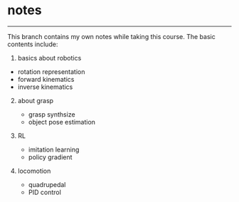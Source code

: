 # notes
---

This branch contains my own notes while taking this course. The basic contents include:

1. basics about robotics
  - rotation representation
  - forward kinematics
  - inverse kinematics

2. about grasp
   - grasp synthsize
   - object pose estimation
  
3. RL
   - imitation learning
   - policy gradient
  
4. locomotion
   - quadrupedal
   - PID control
